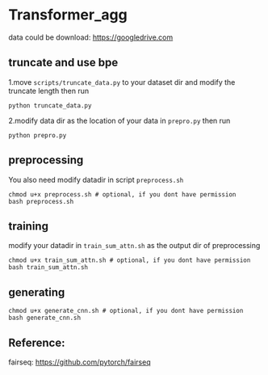 # Transformer_agg

data could be download: https://googledrive.com

## truncate and use bpe
1.move `scripts/truncate_data.py` to your dataset dir and modify the truncate length then run 
``` commandline
python truncate_data.py
```
2.modify data dir as the location of your data in `prepro.py` then run
```commandline
python prepro.py
```
## preprocessing
You also need modify datadir in script `preprocess.sh`
``` commandline
chmod u+x preprocess.sh # optional, if you dont have permission
bash preprocess.sh
```

## training
modify your datadir in `train_sum_attn.sh` as the output dir of preprocessing
``` commandline
chmod u+x train_sum_attn.sh # optional, if you dont have permission
bash train_sum_attn.sh
```

## generating

``` commandline
chmod u+x generate_cnn.sh # optional, if you dont have permission
bash generate_cnn.sh
```

## Reference:
 fairseq: https://github.com/pytorch/fairseq